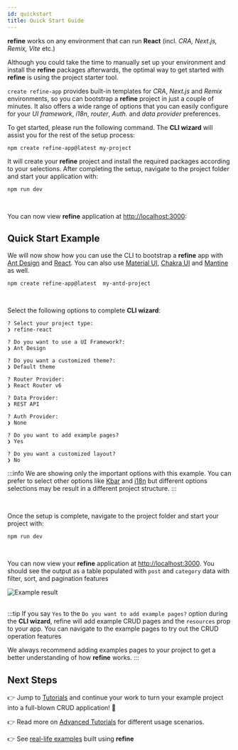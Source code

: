 ```yaml
---
id: quickstart
title: Quick Start Guide
---
```


**refine** works on any environment that can run **React** (incl. *CRA, Next.js, Remix, Vite* etc.)

Although you could take the time to manually set up your environment and install the **refine** packages afterwards, the optimal way to get started with **refine** is using the project starter tool.

`create refine-app` provides built-in templates for *CRA*, *Next.js* and *Remix* environments, so you can bootstrap a **refine** project in just a couple of minutes. It also offers a wide range of options that you can easily configure for your *UI framework*, *i18n*, *router*, *Auth.* and *data provider* preferences.

To get started, please run the following command. The **CLI wizard** will assist you for the rest of the setup process:

```
npm create refine-app@latest my-project
```

It will create your **refine** project and install the required packages according to your selections. After completing the setup, navigate to the project folder and start your application with:

```
npm run dev
```

<br/>

You can now view **refine** application at [http://localhost:3000](http://localhost:3000):

## Quick Start Example

We will now show how you can use the CLI to bootstrap a **refine** app with [Ant Design](https://ant.design/) and [React](https://reactjs.org/). You can also use [Material UI](https://material-ui.com/), [Chakra UI](https://chakra-ui.com/) and [Mantine](https://mantine.dev/) as well.

```
npm create refine-app@latest  my-antd-project
```

<br/>

Select the following options to complete **CLI wizard**:

```
? Select your project type:
❯ refine-react

? Do you want to use a UI Framework?:
❯ Ant Design

? Do you want a customized theme?:
❯ Default theme

? Router Provider:
❯ React Router v6

? Data Provider:
❯ REST API

? Auth Provider:
❯ None

? Do you want to add example pages?
❯ Yes

? Do you want a customized layout?
❯ No
```

:::info
We are showing only the important options with this example. You can prefer to select other options like [Kbar](https://github.com/timc1/kbar) and [i18n](https://www.i18next.com/) but different options selections may be result in a different project structure.
:::

<br/>

Once the setup is complete, navigate to the project folder and start your project with:

```
npm run dev
```

<br/>

You can now view your **refine** application at [http://localhost:3000](http://localhost:3000). You should see the output as a table populated with `post` and `category` data with filter, sort, and pagination features

<div >
   <img style={{width: "100%"}} src="https://refine.ams3.cdn.digitaloceanspaces.com/website/static/img/first-example-result.png" alt="Example result" />
</div>

<br />

:::tip
If you say `Yes` to the `Do you want to add example pages?` option during the **CLI wizard**, refine will add example CRUD pages and the `resources` prop to your app. You can navigate to the example pages to try out the CRUD operation features

We always recommend adding examples pages to your project to get a better understanding of how **refine** works.
:::

## Next Steps

👉 Jump to [Tutorials](https://refine.dev/docs/) and continue your work to turn your example project into a full-blown CRUD application! 🚀

👉 Read more on [Advanced Tutorials](https://refine.dev/docs/advanced-tutorials/) for different usage scenarios.

👉 See [real-life examples](https://refine.dev/examples/) built using **refine**
